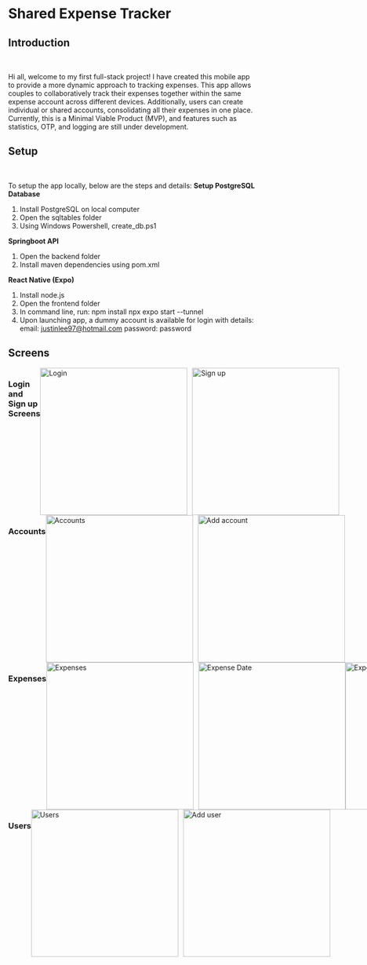 <h1>Shared Expense Tracker</h1>
<h2>Introduction</h2>
<br>

Hi all, welcome to my first full-stack project! I have created this mobile app to provide a more dynamic approach to tracking expenses. This app allows couples to collaboratively track their expenses together within the same expense account across different devices. Additionally, users can create individual or shared accounts, consolidating all their expenses in one place. Currently, this is a Minimal Viable Product (MVP), and features such as statistics, OTP, and logging are still under development.

<h2>Setup</h2>
<br>

To setup the app locally, below are the steps and details:
**Setup PostgreSQL Database**

1. Install PostgreSQL on local computer
2. Open the sqltables folder
3. Using Windows Powershell, create_db.ps1

**Springboot API**

1. Open the backend folder
2. Install maven dependencies using pom.xml

**React Native (Expo)**

1. Install node.js
2. Open the frontend folder
3. In command line, run:
   npm install
   npx expo start --tunnel
4. Upon launching app, a dummy account is available for login with details:
   email: justinlee97@hotmail.com
   password: password

<h2>Screens</h2>

<div style="display: flex;">
   <h3>Login and Sign up Screens</h3>
   <br>
  <img src="https://github.com/user-attachments/assets/33af02da-c754-482a-b843-a4acf2d9333a" alt="Login" width="300" style="margin-right: 10px;"/>
  <img src="https://github.com/user-attachments/assets/1c9de369-a1cf-4dac-90dd-a3e3931de851" alt="Sign up" width="300"/>
</div>

<div style="display: flex;">
   <h3>Accounts</h3>
   <br>
  <img src="https://github.com/user-attachments/assets/4184569c-a473-448a-89ee-4f17d4e9bdc9" alt="Accounts" width="300" style="margin-right: 10px;"/>
  <img src="https://github.com/user-attachments/assets/718248ff-49e3-40d3-8839-3759326a57ea" alt="Add account" width="300"/>
</div>

<div style="display: flex;">
   <h3>Expenses</h3>
   <br>
  <img src="https://github.com/user-attachments/assets/fdaa24e0-2efa-4595-a754-3f3f26f1f9a6" alt="Expenses" width="300" style="margin-right: 10px;"/>
  <img src="https://github.com/user-attachments/assets/4818b850-760b-4dd2-9e2b-a6711b01aa1f" alt="Expense Date" width="300"/>
   <img src="https://github.com/user-attachments/assets/39c528f1-5701-431f-bd32-9ada608fdf2b" alt="Expense August" width="300"/>
   <img src="https://github.com/user-attachments/assets/3debbd5a-3475-4c45-80a9-38b4baf61458" alt="Add Expense" width="300"/>
   <img src="https://github.com/user-attachments/assets/ee7c5989-156c-452a-8527-dfc58b18eebc" alt="Edit Expense" width="300"/>
   <img src="https://github.com/user-attachments/assets/367c3ade-7efa-4375-ad92-1aa80d202b27" alt="Delete Expense" width="300"/>
</div>

<div style="display: flex;">
   <h3>Users</h3>
   <br>
  <img src="https://github.com/user-attachments/assets/2fc66582-2515-4c4a-a64b-0b8b038d9a59" alt="Users" width="300" style="margin-right: 10px;"/>
  <img src="https://github.com/user-attachments/assets/75d212dc-c989-48aa-9e8d-e0eb535e4651" alt="Add user" width="300"/>
</div>
